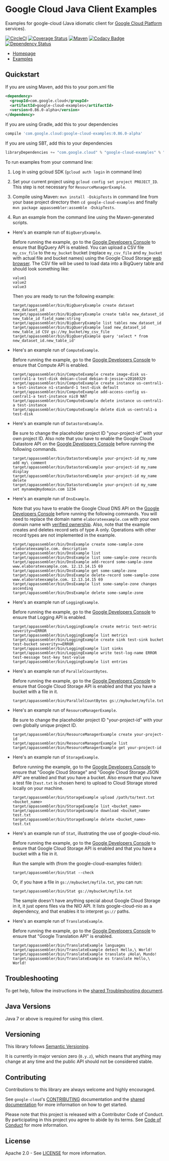 Google Cloud Java Client Examples
=================================

Examples for google-cloud (Java idiomatic client for [Google Cloud Platform][cloud-platform] services).

[![CircleCI](https://circleci.com/gh/googleapis/google-cloud-java/tree/master.svg?style=shield)](https://circleci.com/gh/googleapis/google-cloud-java/tree/master)
[![Coverage Status](https://coveralls.io/repos/googleapis/google-cloud-java/badge.svg?branch=master)](https://coveralls.io/r/googleapis/google-cloud-java?branch=master)
[![Maven](https://img.shields.io/maven-central/v/com.google.cloud/google-cloud-examples.svg)]( https://img.shields.io/maven-central/v/com.google.cloud/google-cloud-examples.svg)
[![Codacy Badge](https://api.codacy.com/project/badge/grade/9da006ad7c3a4fe1abd142e77c003917)](https://www.codacy.com/app/mziccard/google-cloud-java)
[![Dependency Status](https://www.versioneye.com/user/projects/58fe4c8d6ac171426c414772/badge.svg?style=flat)](https://www.versioneye.com/user/projects/58fe4c8d6ac171426c414772)

-  [Homepage](https://googleapis.github.io/google-cloud-java/)
-  [Examples](https://googleapis.github.io/google-cloud-java/apidocs/index.html?com/google/cloud/examples/package-summary.html)

Quickstart
----------

[//]: # ({x-version-update-start:google-cloud-examples:released})
If you are using Maven, add this to your pom.xml file
```xml
<dependency>
  <groupId>com.google.cloud</groupId>
  <artifactId>google-cloud-examples</artifactId>
  <version>0.86.0-alpha</version>
</dependency>
```
If you are using Gradle, add this to your dependencies
```Groovy
compile 'com.google.cloud:google-cloud-examples:0.86.0-alpha'
```
If you are using SBT, add this to your dependencies
```Scala
libraryDependencies += "com.google.cloud" % "google-cloud-examples" % "0.86.0-alpha"
```
[//]: # ({x-version-update-end})

To run examples from your command line:

1. Log in using gcloud SDK (`gcloud auth login` in command line)

2. Set your current project using `gcloud config set project PROJECT_ID`. This step is not necessary for `ResourceManagerExample`.

3. Compile using Maven: `mvn install -DskipTests` in command line from your base project directory
   then `cd google-cloud-examples` and finally `mvn package appassembler:assemble -DskipTests`.

4. Run an example from the command line using the Maven-generated scripts.

  * Here's an example run of `BigQueryExample`.

    Before running the example, go to the [Google Developers Console][developers-console] to ensure
    that BigQuery API is enabled. You can upload a CSV file `my_csv_file` to the `my_bucket` bucket
    (replace `my_csv_file` and `my_bucket` with actual file and bucket names) using the Google Cloud
    Storage [web browser](https://console.developers.google.com/storage/browser). The CSV file will
    be used to load data into a BigQuery table and should look something like:
    ```csv
    value1
    value2
    value3
    ```
    Then you are ready to run the following example:
    ```
    target/appassembler/bin/BigQueryExample create dataset new_dataset_id
    target/appassembler/bin/BigQueryExample create table new_dataset_id new_table_id field_name:string
    target/appassembler/bin/BigQueryExample list tables new_dataset_id
    target/appassembler/bin/BigQueryExample load new_dataset_id new_table_id CSV gs://my_bucket/my_csv_file
    target/appassembler/bin/BigQueryExample query 'select * from new_dataset_id.new_table_id'
    ```

  * Here's an example run of `ComputeExample`.

    Before running the example, go to the [Google Developers Console][developers-console] to ensure
    that Compute API is enabled.
    ```
    target/appassembler/bin/ComputeExample create image-disk us-central1-a test-disk debian-cloud debian-8-jessie-v20160329
    target/appassembler/bin/ComputeExample create instance us-central1-a test-instance n1-standard-1 test-disk default
    target/appassembler/bin/ComputeExample add-access-config us-central1-a test-instance nic0 NAT
    target/appassembler/bin/ComputeExample delete instance us-central1-a test-instance
    target/appassembler/bin/ComputeExample delete disk us-central1-a test-disk
    ```

  * Here's an example run of `DatastoreExample`.

    Be sure to change the placeholder project ID "your-project-id" with your own project ID. Also note that you have to enable the Google Cloud Datastore API on the [Google Developers Console][developers-console] before running the following commands.
    ```
    target/appassembler/bin/DatastoreExample your-project-id my_name add my\ comment
    target/appassembler/bin/DatastoreExample your-project-id my_name display
    target/appassembler/bin/DatastoreExample your-project-id my_name delete
    target/appassembler/bin/DatastoreExample your-project-id my_name set myname@mydomain.com 1234
    ```

  * Here's an example run of `DnsExample`.

    Note that you have to enable the Google Cloud DNS API on the [Google Developers Console][developers-console] before running the following commands.
    You will need to replace the domain name `elaborateexample.com` with your own domain name with [verified ownership](https://www.google.com/webmasters/verification/home).
    Also, note that the example creates and deletes record sets of type A only. Operations with other record types are not implemented in the example.
    ```
    target/appassembler/bin/DnsExample create some-sample-zone elaborateexample.com. description
    target/appassembler/bin/DnsExample list
    target/appassembler/bin/DnsExample list some-sample-zone records
    target/appassembler/bin/DnsExample add-record some-sample-zone www.elaborateexample.com. 12.13.14.15 69
    target/appassembler/bin/DnsExample get some-sample-zone
    target/appassembler/bin/DnsExample delete-record some-sample-zone www.elaborateexample.com. 12.13.14.15 69
    target/appassembler/bin/DnsExample list some-sample-zone changes ascending
    target/appassembler/bin/DnsExample delete some-sample-zone
    ```

  * Here's an example run of `LoggingExample`.

    Before running the example, go to the [Google Developers Console][developers-console] to ensure
    that Logging API is enabled.
    ```
    target/appassembler/bin/LoggingExample create metric test-metric severity>=ERROR
    target/appassembler/bin/LoggingExample list metrics
    target/appassembler/bin/LoggingExample create sink test-sink bucket test-bucket severity>=ERROR
    target/appassembler/bin/LoggingExample list sinks
    target/appassembler/bin/LoggingExample write test-log-name ERROR test-message test-key test-value
    target/appassembler/bin/LoggingExample list entries
    ```

  * Here's an example run of `ParallelCountBytes`.

    Before running the example, go to the [Google Developers Console][developers-console] to ensure that Google Cloud Storage API is enabled and that you have a bucket with a file in it.
    ```
    target/appassembler/bin/ParallelCountBytes gs://mybucket/myfile.txt
    ```

  * Here's an example run of `ResourceManagerExample`.

    Be sure to change the placeholder project ID "your-project-id" with your own globally unique project ID.
    ```
    target/appassembler/bin/ResourceManagerExample create your-project-id
    target/appassembler/bin/ResourceManagerExample list
    target/appassembler/bin/ResourceManagerExample get your-project-id
    ```

  * Here's an example run of `StorageExample`.

    Before running the example, go to the [Google Developers Console][developers-console] to ensure that "Google Cloud Storage" and "Google Cloud Storage JSON API" are enabled and that you have a bucket.  Also ensure that you have a test file (`test.txt` is chosen here) to upload to Cloud Storage stored locally on your machine.
    ```
    target/appassembler/bin/StorageExample upload /path/to/test.txt <bucket_name>
    target/appassembler/bin/StorageExample list <bucket_name>
    target/appassembler/bin/StorageExample download <bucket_name> test.txt
    target/appassembler/bin/StorageExample delete <bucket_name> test.txt
    ```

 * Here's an example run of `Stat`, illustrating the use of google-cloud-nio.

    Before running the example, go to the [Google Developers Console][developers-console] to ensure that Google Cloud Storage API is enabled and that you have a bucket with a file in it.

    Run the sample with (from the google-cloud-examples folder):
    ```
    target/appassembler/bin/Stat --check

    ```
    Or, if you have a file in `gs://mybucket/myfile.txt`, you can run:
    ```
    target/appassembler/bin/Stat gs://mybucket/myfile.txt
    ```

    The sample doesn't have anything special about Google Cloud Storage in it, it just opens files
    via the NIO API. It lists google-cloud-nio as a dependency, and that enables it to interpret
    `gs://` paths.

  * Here's an example run of `TranslateExample`.

    Before running the example, go to the [Google Developers Console][developers-console] to ensure that "Google Translation API" is enabled.
    ```
    target/appassembler/bin/TranslateExample languages
    target/appassembler/bin/TranslateExample detect Hello,\ World!
    target/appassembler/bin/TranslateExample translate ¡Hola\ Mundo!
    target/appassembler/bin/TranslateExample es translate Hello,\ World!
    ```

Troubleshooting
---------------

To get help, follow the instructions in the [shared Troubleshooting document](https://github.com/googleapis/google-cloud-common/blob/master/troubleshooting/readme.md#troubleshooting).

Java Versions
-------------

Java 7 or above is required for using this client.

Versioning
----------

This library follows [Semantic Versioning](http://semver.org/).

It is currently in major version zero (``0.y.z``), which means that anything
may change at any time and the public API should not be considered
stable.

Contributing
------------

Contributions to this library are always welcome and highly encouraged.

See `google-cloud`'s [CONTRIBUTING] documentation and the [shared documentation](https://github.com/googleapis/google-cloud-common/blob/master/contributing/readme.md#how-to-contribute-to-gcloud) for more information on how to get started.

Please note that this project is released with a Contributor Code of Conduct. By participating in this project you agree to abide by its terms. See [Code of Conduct][code-of-conduct] for more information.

License
-------

Apache 2.0 - See [LICENSE] for more information.


[CONTRIBUTING]:https://github.com/googleapis/google-cloud-java/blob/master/CONTRIBUTING.md
[code-of-conduct]:https://github.com/googleapis/google-cloud-java/blob/master/CODE_OF_CONDUCT.md#contributor-code-of-conduct
[LICENSE]: https://github.com/googleapis/google-cloud-java/blob/master/LICENSE
[cloud-platform]: https://cloud.google.com/
[developers-console]:https://console.developers.google.com/
